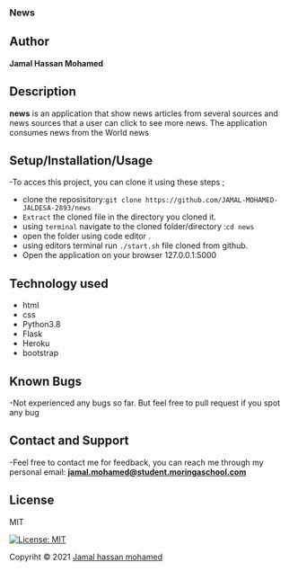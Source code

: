 ### News

## Author

**Jamal Hassan Mohamed**

## Description
**news** is an application that show news articles from several sources and news sources that a user can click to see more news. The application consumes news from the  World news


## Setup/Installation/Usage

-To acces this project, you can clone it using these steps ; 

* clone the reposisitory:```git clone https://github.com/JAMAL-MOHAMED-JALDESA-2893/news```
* `Extract` the cloned file in the directory you cloned it.
* using `terminal` navigate to the cloned folder/directory :`cd news`
* open the folder using code editor .
* using editors terminal run ```./start.sh``` file cloned from github.
* Open the application on your browser 127.0.0.1:5000

## Technology used
* html
* css
* Python3.8
* Flask
* Heroku
* bootstrap

## Known Bugs

-Not experienced any bugs so far. But feel free to pull request  if you spot any bug

## Contact and Support

-Feel free to contact me for feedback, you can reach me through my personal email:
  **jamal.mohamed@student.moringaschool.com**
 
## License

MIT

[![License: MIT](https://img.shields.io/badge/License-MIT-yellow.svg)](LICENSE)

Copyriht © 2021  [Jamal hassan mohamed](https://github.com/JAMAL-MOHAMED-JALDESA-2893)